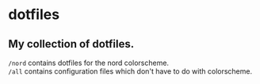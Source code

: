 # dotfiles
## My collection of dotfiles.
`/nord` contains dotfiles for the nord colorscheme.  
`/all` contains configuration files which don't have to do with colorscheme.  

